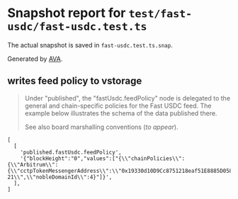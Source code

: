 # Snapshot report for `test/fast-usdc/fast-usdc.test.ts`

The actual snapshot is saved in `fast-usdc.test.ts.snap`.

Generated by [AVA](https://avajs.dev).

## writes feed policy to vstorage

> Under "published", the "fastUsdc.feedPolicy" node is delegated to the general and chain-specific policies for the Fast USDC feed.
> The example below illustrates the schema of the data published there.
> 
> See also board marshalling conventions (_to appear_).

    [
      [
        'published.fastUsdc.feedPolicy',
        '{"blockHeight":"0","values":["{\\"chainPolicies\\":{\\"Arbitrum\\":{\\"cctpTokenMessengerAddress\\":\\"0x19330d10D9Cc8751218eaf51E8885D058642E08A\\",\\"chainId\\":42161,\\"confirmations\\":2,\\"nobleContractAddress\\":\\"0x19330d10D9Cc8751218eaf51E8885D058642E08A\\"}},\\"nobleAgoricChannelId\\":\\"channel-21\\",\\"nobleDomainId\\":4}"]}',
      ],
    ]
